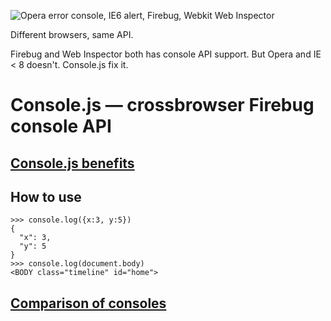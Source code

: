 ![Opera error console, IE6 alert, Firebug, Webkit Web Inspector](http://nv.github.com/console.js/intro.png)

Different browsers, same API.

Firebug and Web Inspector both has console API support. But Opera and IE < 8 doesn't. Console.js fix it.


Console.js — crossbrowser Firebug console API
=============================================

[Console.js benefits](http://wiki.github.com/NV/console.js/)
---------------------

How to use
----------

    >>> console.log({x:3, y:5})
    {
      "x": 3, 
      "y": 5
    }
    >>> console.log(document.body)
    <BODY class="timeline" id="home">

[Comparison of consoles](http://wiki.github.com/NV/console.js/comparison-of-consoles)
----------------------
